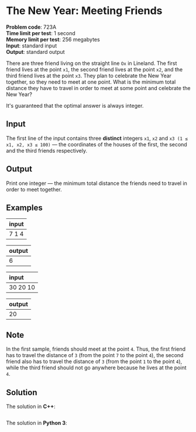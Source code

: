 # The New Year: Meeting Friends
**Problem code**: 723A  
**Time limit per test**: 1 second  
**Memory limit per test**: 256 megabytes  
**Input**: standard input  
**Output**: standard output  

There are three friend living on the straight line `Ox` in Lineland. The first friend lives at the point `x1`, the second friend lives at the point `x2`, and the third friend lives at the point `x3`. They plan to celebrate the New Year together, so they need to meet at one point. What is the minimum total distance they have to travel in order to meet at some point and celebrate the New Year?

It's guaranteed that the optimal answer is always integer.

## Input
The first line of the input contains three **distinct** integers `x1`, `x2` and `x3 (1 ≤ x1, x2, x3 ≤ 100)` — the coordinates of the houses of the first, the second and the third friends respectively.

## Output
Print one integer — the minimum total distance the friends need to travel in order to meet together.

## Examples
| input |
| :--- |
| 7 1 4 |

| output |
| :--- |
| 6 |

| input |
| :--- |
| 30 20 10 |

| output |
| :--- |
| 20 |

## Note
In the first sample, friends should meet at the point `4`. Thus, the first friend has to travel the distance of `3` (from the point `7` to the point `4`), the second friend also has to travel the distance of `3` (from the point `1` to the point `4`), while the third friend should not go anywhere because he lives at the point `4`.

## Solution
The solution in **C++**:
```cpp

```

The solution in **Python 3**:
```python

```